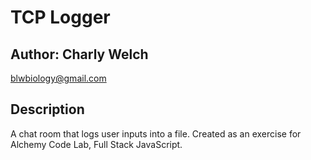 # TCP Logger

## Author: Charly Welch 
<blwbiology@gmail.com>

## Description
A chat room that logs user inputs into a file. Created as an exercise for Alchemy Code Lab, Full Stack JavaScript.